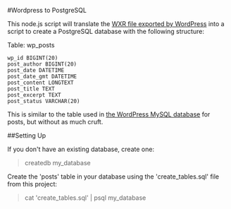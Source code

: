 #Wordpress to PostgreSQL

This node.js script will translate the
[WXR file exported by WordPress][wp-export] into a script to create a PostgreSQL
database with the following structure:

Table: wp_posts
```
wp_id BIGINT(20)
post_author BIGINT(20)
post_date DATETIME
post_date_gmt DATETIME
post_content LONGTEXT
post_title TEXT
post_excerpt TEXT
post_status VARCHAR(20)
```

This is similar to the table used in [the WordPress MySQL database][wp-db] for
posts, but without as much cruft.

[wp-export]: http://codex.wordpress.org/Tools_Export_Screen
[wp-db]: https://codex.wordpress.org/images/9/97/WP3.8-ERD.png

##Setting Up

If you don't have an existing database, create one:
> createdb my_database

Create the 'posts' table in your database using the 'create_tables.sql' file
from this project:
> cat 'create_tables.sql' | psql my_database
